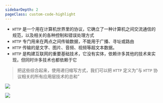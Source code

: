 ```yaml
---
sidebarDepth: 2
pageClass: custom-code-highlight
---
```


- `HTTP` 是一个用在计算机世界里的协议，它确立了一种计算机之间交流通信的规范，以及相关的各种控制和错误处理方式
- `HTTP` 专门用来在两点之间传输数据，不能用于广播、寻址或路由
- `HTTP` 传输的是文字、图片、音频、视频等超文本数据。
- `HTTP` 是构建互联网的重要基础技术，它没有实体，依赖许多其他的技术来实现，但同时许多技术也都依赖于它

> 把这些综合起来，使用递归缩写方式，我们可以把 `HTTP` 定义为“与 `HTTP` 协议相关的所有应用层技术的总和”

![](http://blog.poetries.top/img-repo/2019/12/1.png)

![](http://blog.poetries.top/img-repo/2019/12/90.png)